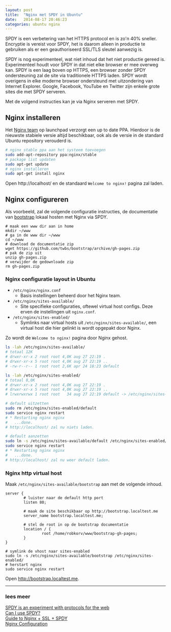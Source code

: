 ```yaml
---
layout: post
title:  "Nginx met SPDY in Ubuntu"
date:   2014-08-17 20:46:23
categories: ubuntu nginx
---
```


SPDY is een verbetering van het HTTPS protocol en is zo'n 40% sneller. Encryptie
is vereist voor SPDY, het is daarom alleen in productie te gebruiken als er een
geauthoriseerd SSL/TLS sleutel aanwezig is.

SPDY is nog experimenteel, wat niet inhoud dat het niet productie gereed is.
Experimenteel houdt voor SPDY in dat niet elke browser er mee overweg kan. SPDY
is een laag boven op HTTPS, een browser zonder SPDY ondersteuning zal de site via
traditionele HTTPS laden. SPDY wordt overigens in elke moderne browser ondersteund
met uitzondering van Internet Explorer. Google, Facebook, YouTube en Twitter zijn
enkele grote sites die met SPDY serveren.

Met de volgend instructies kan je via Nginx serveren met SPDY.

## Nginx installeren

Het [Nginx team](https://launchpad.net/~nginx) op launchpad verzorgt een up to
date PPA. Hierdoor is de nieuwste stabiele versie altijd beschikbaar, ook als de
versie in de standard Ubuntu repository verouderd is.

```bash
# nginx stable ppa aan het systeem toevoegen
sudo add-apt-repository ppa:nginx/stable
# package list updaten
sudo apt-get update
# nginx installeren
sudo apt-get install nginx
```

Open http://localhost/ en de standaard `Welcome to nginx!` pagina zal laden.

## Nginx configureren

Als voorbeeld, zal de volgende configuratie instructies, de documentatie van
[bootstrap](http://getbootstrap.com/) lokaal hosten met Nginx via SPDY.

```
# maak een www dir aan in home
mkdir ~/www
# ga in de www dir ~/www
cd ~/www
# download de documentatie zip
wget https://github.com/twbs/bootstrap/archive/gh-pages.zip
# pak de zip uit
unzip gh-pages.zip
# verwijder de gedownloade zip
rm gh-pages.zip
```

### Nginx configuratie layout in Ubuntu

* `/etc/nginx/nginx.conf`
  * Basis instellingen beheerd door het Nginx team.
* `/etc/nginx/sites-available/`
  * Site specifieke configuraties, oftewel virtual host configs. Deze erven de
  instellingen uit `nginx.conf`.
* `/etc/nginx/sites-enabled/`
  * Symlinks naar virtual hosts uit `/etc/nginx/sites-available/`, een virtual
  host die hier gelinkt is wordt opgepakt door Nginx.

Zo wordt de `Welcome to nginx!` pagina door Nginx gehost.

```bash
ls -lah /etc/nginx/sites-available/
# totaal 12K
# drwxr-xr-x 2 root root 4,0K aug 27 22:19 .
# drwxr-xr-x 5 root root 4,0K aug 27 22:19 ..
# -rw-r--r-- 1 root root 2,6K apr 24 18:23 default

ls -lah /etc/nginx/sites-enabled/
# totaal 8,0K
# drwxr-xr-x 2 root root 4,0K aug 27 22:19 .
# drwxr-xr-x 5 root root 4,0K aug 27 22:19 ..
# lrwxrwxrwx 1 root root   34 aug 27 22:19 default -> /etc/nginx/sites-available/default

# default uitzetten
sudo rm /etc/nginx/sites-enabled/default
sudo service nginx restart
# * Restarting nginx nginx
#   ...done.
# http://localhost/ zal nu niets laden.

# default aanzetten
sudo ln -s /etc/nginx/sites-available/default /etc/nginx/sites-enabled/
sudo service nginx restart
# * Restarting nginx nginx
#   ...done.
# http://localhost/ zal nu weer default laden.
```

### Nginx http virtual host

Maak `/etc/nginx/sites-available/bootstrap` aan met de volgende inhoud.

```nginx
server {
        # luister naar de default http port
        listen 80;

        # maak de site beschikbaar op http://bootstrap.localtest.me
        server_name bootstrap.localtest.me;

        # stel de root in op de bootstrap documentatie
        location / {
                root /home/robkorv/www/bootstrap-gh-pages;
        }
}
```

```
# symlink de vhost naar sites-enabled
sudo ln -s /etc/nginx/sites-available/bootstrap /etc/nginx/sites-enabled/
# herstart nginx
sudo service nginx restart
```

Open http://bootstrap.localtest.me.

---

### lees meer

[SPDY is an experiment with protocols for the web](http://www.chromium.org/spdy)  
[Can I use SPDY?](http://caniuse.com/#feat=spdy)  
[Guide to Nginx + SSL + SPDY](https://www.mare-system.de/guide-to-nginx-ssl-spdy-hsts/)  
[Nginx Configuration](http://wiki.nginx.org/Configuration)
